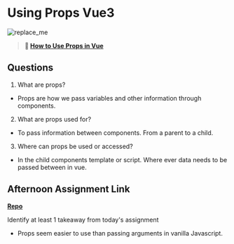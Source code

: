 # Using Props Vue3

![replace_me](https://codeworks.blob.core.windows.net/public/assets/img/illustrations/placeholder.svg)

> **📖 [How to Use Props in Vue](https://codeworksacademy.com/fs-student-guide/resources/wk6/02-Props)**

## Questions

1. What are props?
- Props are how we pass variables and other information through components.
2. What are props used for?
- To pass information between components. From a parent to a child.
3. Where can props be used or accessed?
- In the child components template or script. Where ever data needs to be passed between in vue.
## Afternoon Assignment Link

**[Repo](https://github.com/josuehdz0/gifted_re_vued)**

Identify at least 1 takeaway from today's assignment
- Props seem easier to use than passing arguments in vanilla Javascript.